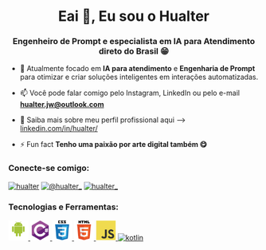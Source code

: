 <h1 align="center">Eai 👋, Eu sou o Hualter</h1>
<h3 align="center">Engenheiro de Prompt e especialista em IA para Atendimento direto do Brasil 😁</h3>

- 🌱 Atualmente focado em **IA para atendimento** e **Engenharia de Prompt** para otimizar e criar soluções inteligentes em interações automatizadas.

- 📫 Você pode falar comigo pelo Instagram, LinkedIn ou pelo e-mail **hualter.jw@outlook.com**

- 📄 Saiba mais sobre meu perfil profissional aqui --> [linkedin.com/in/hualter/](linkedin.com/in/hualter/)

- ⚡ Fun fact **Tenho uma paixão por arte digital também 😋**

<h3 align="left">Conecte-se comigo:</h3>
<p align="left">
<a href="https://linkedin.com/in/hualter" target="blank"><img align="center" src="https://raw.githubusercontent.com/rahuldkjain/github-profile-readme-generator/master/src/images/icons/Social/linked-in-alt.svg" alt="hualter" height="30" width="40" /></a>
<a href="https://instagram.com/@hualter_" target="blank"><img align="center" src="https://raw.githubusercontent.com/rahuldkjain/github-profile-readme-generator/master/src/images/icons/Social/instagram.svg" alt="@hualter_" height="30" width="40" /></a>
<a href="https://www.behance.net/hualter_" target="blank"><img align="center" src="https://raw.githubusercontent.com/rahuldkjain/github-profile-readme-generator/master/src/images/icons/Social/behance.svg" alt="hualter_" height="30" width="40" /></a>
</p>

<h3 align="left">Tecnologias e Ferramentas:</h3>
<p align="left">
  <a href="https://developer.android.com" target="_blank" rel="noreferrer"> <img src="https://raw.githubusercontent.com/devicons/devicon/master/icons/android/android-original-wordmark.svg" alt="android" width="40" height="40"/> </a> 
  <a href="https://www.w3schools.com/cs/" target="_blank" rel="noreferrer"> <img src="https://raw.githubusercontent.com/devicons/devicon/master/icons/csharp/csharp-original.svg" alt="csharp" width="40" height="40"/> </a> 
  <a href="https://www.w3schools.com/css/" target="_blank" rel="noreferrer"> <img src="https://raw.githubusercontent.com/devicons/devicon/master/icons/css3/css3-original-wordmark.svg" alt="css3" width="40" height="40"/> </a> 
  <a href="https://www.w3.org/html/" target="_blank" rel="noreferrer"> <img src="https://raw.githubusercontent.com/devicons/devicon/master/icons/html5/html5-original-wordmark.svg" alt="html5" width="40" height="40"/> </a> 
  <a href="https://developer.mozilla.org/en-US/docs/Web/JavaScript" target="_blank" rel="noreferrer"> <img src="https://raw.githubusercontent.com/devicons/devicon/master/icons/javascript/javascript-original.svg" alt="javascript" width="40" height="40"/> </a> 
  <a href="https://kotlinlang.org" target="_blank" rel="noreferrer"> <img src="https://www.vectorlogo.zone/logos/kotlinlang/kotlinlang-icon.svg" alt="kotlin" width="40" height="40"/> </a>
  <!-- Add other tools related to AI and prompt engineering -->
</p>

